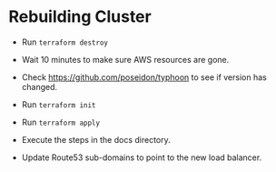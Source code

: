 # Rebuilding Cluster

* Run `terraform destroy`

* Wait 10 minutes to make sure AWS resources are gone.

* Check https://github.com/poseidon/typhoon to see if version has changed.

* Run `terraform init`

* Run `terraform apply`

* Execute the steps in the docs directory.

* Update Route53 sub-domains to point to the new load balancer.

